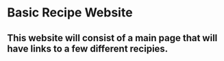 # Basic Recipe Website
## This website will consist of a main page that will have links to a few different recipies.